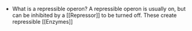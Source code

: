 - What is a repressible operon?
	A repressible operon is usually on, but can be inhibited by a [[Repressor]] to be turned off. These create repressible [[Enzymes]]